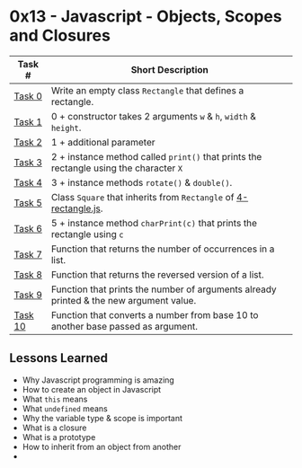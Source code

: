  # 0x13 - Javascript - Objects, Scopes and Closures
Task # | Short Description
-------|------------
[Task 0](0-rectangle.js) | Write an empty class `Rectangle` that defines a rectangle.
[Task 1](1-rectangle.js) | 0 + constructor takes 2 arguments `w` & `h`, `width` & `height`.
[Task 2](2-rectangle.js) | 1 + additional parameter
[Task 3](3-rectangle.js) | 2 + instance method called `print()` that prints the rectangle using the character `X`
[Task 4](4-rectangle.js) | 3 + instance methods `rotate()` & `double()`.
[Task 5](5-square.js) | Class `Square` that inherits from `Rectangle` of [4-rectangle.js](4-rectangle.js).
[Task 6](6-square.js) | 5 + instance method `charPrint(c)` that prints the rectangle using `c`
[Task 7](7-occurrences.js) | Function that returns the number of occurrences in a list.
[Task 8](8-esrever.js) | Function that returns the reversed version of a list.
[Task 9](9-logme.js) | Function that prints the number of arguments already printed & the new argument value.
[Task 10](10-converter.js) | Function that converts a number from base 10 to another base passed as argument.
 ## Lessons Learned
* Why Javascript programming is amazing
* How to create an object in Javascript
* What `this` means
* What `undefined` means
* Why the variable type & scope is important
* What is a closure
* What is a prototype
* How to inherit from an object from another
* 
